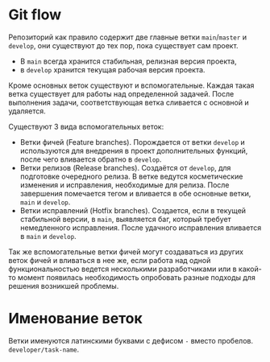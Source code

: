 # Git flow

Репозиторий как правило содержит две главные ветки `main`/`master` и `develop`, они существуют до тех пор, пока существует сам проект.  
- В `main` всегда хранится стабильная, релизная версия проекта, 
- в `develop` хранится текущая рабочая версия проекта.

Кроме основных веток существуют и вспомогательные. Каждая такая ветка существует для работы над определенной задачей. После выполнения задачи, соответствующая ветка сливается с основной и удаляется.

Существуют 3 вида вспомогательных веток:
- Ветки фичей (Feature branches). Порождается от ветки `develop` и используются для внедрения в проект дополнительных функций, после чего вливается обратно в `develop`.
- Ветки релизов (Release branches). Создаётся от `develop`, для подготовке очередного релиза. В ветке ведутся косметические изменения и исправления, необходимые для релиза. После завершения помечается тегом и вливается в обе основные ветки, `main` и `develop`.
- Ветки исправлений (Hotfix branches). Создается, если в текущей стабильной версии, в `main`, выявляется баг, который требует немедленного исправления. После удачного исправления вливается в `main` и `develop`.

Так же вспомогательные ветки фичей могут создаваться из других веток фичей и вливаться в нее же, если работа над одной функциональностью ведется несколькими разработчиками или в какой-то момент появилась необходимость опробовать разные подходы для решения возникшей проблемы.

# Именование веток

Ветки именуются латинскими буквами с дефисом `-` вместо пробелов. `developer/task-name`. 